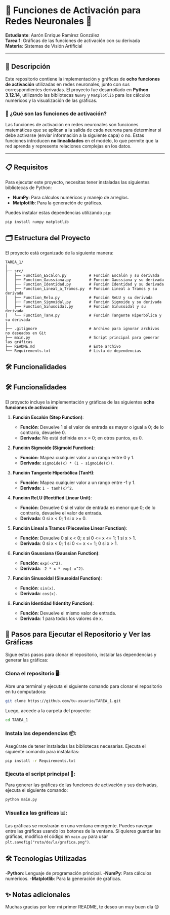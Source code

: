 # 🤖 Funciones de Activación para Redes Neuronales 🤖

**Estudiante**: Aarón Enrique Ramírez González  
**Tarea 1**: Gráficas de las funciones de activación con su derivada  
**Materia**: Sistemas de Visión Artificial  

---

## 📝 Descripción

Este repositorio contiene la implementación y gráficas de **ocho funciones de activación** utilizadas en redes neuronales, junto con sus correspondientes derivadas. El proyecto fue desarrollado en **Python 3.12.14**, utilizando las bibliotecas `NumPy` y `Matplotlib` para los cálculos numéricos y la visualización de las gráficas.

### 🤔 ¿Qué son las funciones de activación?

Las funciones de activación en redes neuronales son funciones matemáticas que se aplican a la salida de cada neurona para determinar si debe activarse (enviar información a la siguiente capa) o no. Estas funciones introducen **no linealidades** en el modelo, lo que permite que la red aprenda y represente relaciones complejas en los datos.

---

## 📋 Requisitos

Para ejecutar este proyecto, necesitas tener instaladas las siguientes bibliotecas de Python:

- **NumPy**: Para cálculos numéricos y manejo de arreglos.
- **Matplotlib**: Para la generación de gráficas.

Puedes instalar estas dependencias utilizando `pip`: 

```
pip install numpy matplotlib
```
## 🗂️ Estructura del Proyecto
El proyecto está organizado de la siguiente manera:
```
TAREA_1/
│
├── src/
│   ├── Function_EScalon.py          # Función Escalón y su derivada
│   ├── Function_Gaussiana.py        # Función Gaussiana y su derivada
│   ├── Function_Identidad.py        # Función Identidad y su derivada
│   ├── Function_Lineal_a_Tramos.py  # Función Lineal a Tramos y su derivada
│   ├── Function_Relu.py             # Función ReLU y su derivada
│   ├── Function_Sigmoidal.py        # Función Sigmoide y su derivada
│   ├── Function_Sinusoidal.py       # Función Sinusoidal y su derivada
│   └── Function_TanH.py             # Función Tangente Hiperbólica y su derivada
│
├── .gitignore                       # Archivo para ignorar archivos no deseados en Git
├── main.py                          # Script principal para generar las gráficas
├── README.md                        # Este archivo
└── Requirements.txt                 # Lista de dependencias
```

## 🛠️ Funcionalidades
## 🛠️ Funcionalidades

El proyecto incluye la implementación y gráficas de las siguientes **ocho funciones de activación**:

1. **Función Escalón (Step Function)**:
   - **Función**: Devuelve 1 si el valor de entrada es mayor o igual a 0; de lo contrario, devuelve 0.
   - **Derivada**: No está definida en x = 0; en otros puntos, es 0.

2. **Función Sigmoide (Sigmoid Function)**:
   - **Función**: Mapea cualquier valor a un rango entre 0 y 1.
   - **Derivada**: `sigmoide(x) * (1 - sigmoide(x))`.

3. **Función Tangente Hiperbólica (TanH)**:
   - **Función**: Mapea cualquier valor a un rango entre -1 y 1.
   - **Derivada**: `1 - tanh(x)^2`.

4. **Función ReLU (Rectified Linear Unit)**:
   - **Función**: Devuelve 0 si el valor de entrada es menor que 0; de lo contrario, devuelve el valor de entrada.
   - **Derivada**: 0 si x < 0; 1 si x >= 0.

5. **Función Lineal a Tramos (Piecewise Linear Function)**:
   - **Función**: Devuelve 0 si x < 0; x si 0 <= x <= 1; 1 si x > 1.
   - **Derivada**: 0 si x < 0; 1 si 0 <= x <= 1; 0 si x > 1.

6. **Función Gaussiana (Gaussian Function)**:
   - **Función**: `exp(-x^2)`.
   - **Derivada**: `-2 * x * exp(-x^2)`.   

7. **Función Sinusoidal (Sinusoidal Function)**:
   - **Función**: `sin(x)`.
   - **Derivada**: `cos(x)`.

8. **Función Identidad (Identity Function)**:
   - **Función**: Devuelve el mismo valor de entrada.
   - **Derivada**: 1 para todos los valores de x.



## 🚀 Pasos para Ejecutar el Repositorio y Ver las Gráficas
 
Sigue estos pasos para clonar el repositorio, instalar las dependencias y generar las gráficas:

### Clona el repositorio 🖥️:
Abre una terminal y ejecuta el siguiente comando para clonar el repositorio en tu computadora:

```bash
git clone https://github.com/tu-usuario/TAREA_1.git
```
Luego, accede a la carpeta del proyecto:
```bash
cd TAREA_1
```
### Instala las dependencias 📦:
Asegúrate de tener instaladas las bibliotecas necesarias. Ejecuta el siguiente comando para instalarlas:

```bash
pip install -r Requirements.txt
```
### Ejecuta el script principal 🚀:
Para generar las gráficas de las funciones de activación y sus derivadas, ejecuta el siguiente comando:
```bash
python main.py
```
### Visualiza las gráficas 📊:

Las gráficas se mostrarán en una ventana emergente.
Puedes navegar entre las gráficas usando los botones de la ventana.
Si quieres guardar las gráficas, modifica el código en `main.py` para usar `plt.savefig("ruta/de/la/grafica.png")`.

## 🛠️ Tecnologías Utilizadas
 -**Python**: Lenguaje de programación principal.
 -**NumPy**: Para cálculos numéricos.
 -**Matplotlib**: Para la generación de gráficas.

## ✨ Notas adicionales

Muchas gracias por leer mi primer README, te deseo un muy buen día 😊